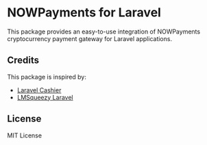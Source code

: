 # NOWPayments for Laravel

This package provides an easy-to-use integration of NOWPayments cryptocurrency payment gateway for Laravel applications.

## Credits

This package is inspired by:

- [Laravel Cashier](https://github.com/laravel/cashier)
- [LMSqueezy Laravel](https://github.com/lmsqueezy/laravel)

## License

MIT License

